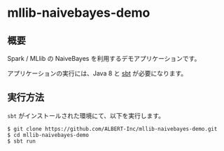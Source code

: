 # mllib-naivebayes-demo

## 概要

Spark / MLlib の NaiveBayes を利用するデモアプリケーションです。

アプリケーションの実行には、Java 8 と [sbt](http://www.scala-sbt.org/) が必要になります。


## 実行方法

``sbt`` がインストールされた環境にて、以下を実行します。

    $ git clone https://github.com/ALBERT-Inc/mllib-naivebayes-demo.git
    $ cd mllib-naivebayes-demo
    $ sbt run
